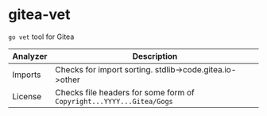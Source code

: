 # gitea-vet
`go vet` tool for Gitea

| Analyzer | Description                                                         |
|----------|---------------------------------------------------------------------|
| Imports  | Checks for import sorting. stdlib->code.gitea.io->other             |
| License  | Checks file headers for some form of `Copyright...YYYY...Gitea/Gogs`|
